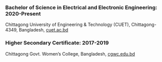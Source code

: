 
### **Bachelor of Science in Electrical and Electronic Engineering:** 2020-Present 

Chittagong University of Engineering & Technology (CUET), Chittagong-4349, Bangladesh, [cuet.ac.bd](https://cuet.ac.bd/)



### **Higher Secondary Certificate:** 2017-2019

Chittagong Govt. Women’s College, Bangladesh, [cgwc.edu.bd](https://cgwc.edu.bd/)


